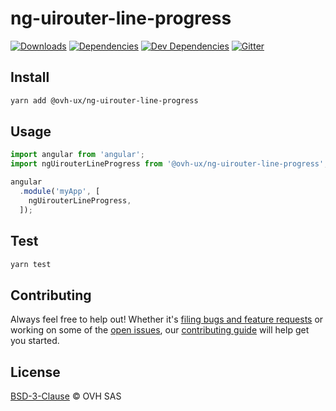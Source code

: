 # ng-uirouter-line-progress


[![Downloads](https://badgen.net/npm/dt/@ovh-ux/ng-uirouter-line-progress)](https://npmjs.com/package/@ovh-ux/ng-uirouter-line-progress) [![Dependencies](https://badgen.net/david/dep/ovh-ux/manager/packages/manager/modules/ng-uirouter-line-progress)](https://npmjs.com/package/@ovh-ux/ng-uirouter-line-progress?activeTab=dependencies) [![Dev Dependencies](https://badgen.net/david/dev/ovh-ux/manager/packages/manager/modules/ng-uirouter-line-progress)](https://npmjs.com/package/@ovh-ux/ng-uirouter-line-progress?activeTab=dependencies) [![Gitter](https://badgen.net/badge/gitter/ovh-ux/blue?icon=gitter)](https://gitter.im/ovh/ux)

## Install

```sh
yarn add @ovh-ux/ng-uirouter-line-progress
```
## Usage

```js
import angular from 'angular';
import ngUirouterLineProgress from '@ovh-ux/ng-uirouter-line-progress';

angular
  .module('myApp', [
    ngUirouterLineProgress,
  ]);
```

## Test

```sh
yarn test
```

## Contributing

Always feel free to help out! Whether it's [filing bugs and feature requests](https://github.com/ovh-ux/manager/issues/new) or working on some of the [open issues](https://github.com/ovh-ux/manager/issues), our [contributing guide](CONTRIBUTING.md) will help get you started.

## License

[BSD-3-Clause](LICENSE) © OVH SAS
